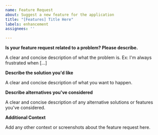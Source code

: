 ```yaml
---
name: Feature Request
about: Suggest a new feature for the application
title: "[Features] Title Here"
labels: enhancement
assignees: ''

---
```


**Is your feature request related to a problem? Please describe.**

A clear and concise description of what the problem is. 
Ex: I'm always frustrated when [...]

**Describe the solution you'd like**

A clear and concise description of what you want to happen.

**Describe alternatives you've considered**

A clear and concise description of any alternative solutions or features you've considered.

**Additional Context**

Add any other context or screenshots about the feature request here.
